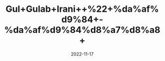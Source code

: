 ---
title: 'Gul+Gulab+Irani++%22+%da%af%d9%84+-%da%af%d9%84%d8%a7%d8%a8+'
date: '2022-11-17' 
metatag: '' 
inventory: '0' 
draft: false 
# meta description 
shortDescripton: 'Dried+Irani+Rose+%22+It+helps+reduce+inflammation+of+the+skin%2c+treat+edema%2c+and+helps+relieve+arthritis.'
description: 'Herbs+%d8%ac%da%91%db%8c+%d8%a8%d9%88%d9%b9%db%8c'
longdescription: ''
tags: ''
brand: ''
subCategory: ''
unit: '50 gm-Pk'
sellCount: '0'
featured: True
# product Price
price: '80.0'
# Product Short Description
shortDescription: 'Dried+Irani+Rose+%22+It+helps+reduce+inflammation+of+the+skin%2c+treat+edema%2c+and+helps+relieve+arthritis.'
productID: 'F8A434C2-1329-ED11-9968-005056B3A416'
type: 'products'
category: 'Herbs+%d8%ac%da%91%db%8c+%d8%a8%d9%88%d9%b9%db%8c' 
thumnailproduct: 'https://eraconnect.blob.core.windows.net/product-images/aminsaddiquidawakhana/F8A434C2-1329-ED11-9968-005056B3A416.webp' 
images:
  - image: 'https://eraconnect.blob.core.windows.net/product-images/aminsaddiquidawakhana/F8A434C2-1329-ED11-9968-005056B3A416.webp'  
Variants:
---